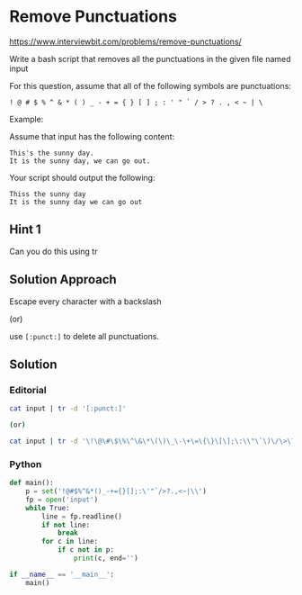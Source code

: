 # Remove Punctuations

https://www.interviewbit.com/problems/remove-punctuations/

Write a bash script that removes all the punctuations in the given file named input

For this question, assume that all of the following symbols are punctuations:

```
! @ # $ % ^ & * ( ) _ - + = { } [ ] ; : ' " ` / > ? . , < ~ | \
```

Example:

Assume that input has the following content:
```
This's the sunny day.
It is the sunny day, we can go out.
```
Your script should output the following:
```
Thiss the sunny day
It is the sunny day we can go out
```

## Hint 1

Can you do this using tr

## Solution Approach

Escape every character with a backslash

(or)

use `[:punct:]` to delete all punctuations.


## Solution

### Editorial
```bash
cat input | tr -d '[:punct:]'

(or)

cat input | tr -d '\!\@\#\$\%\^\&\*\(\)\_\-\+\=\{\}\[\];\:\\"\`\)\/\>\?\.\,\<\~\|\\' | tr -d "'"

```

### Python
```python
def main():
    p = set('!@#$%^&*()_-+={}[];:\'"`/>?.,<~|\\')
    fp = open('input')
    while True:
        line = fp.readline()
        if not line:
            break
        for c in line:
            if c not in p:
                print(c, end='')

if __name__ == '__main__':
    main()
```